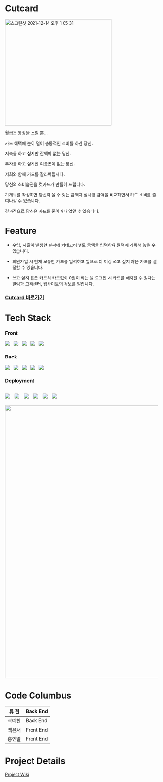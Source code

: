 # Cutcard
<img width="350" alt="스크린샷 2021-12-14 오후 1 05 31" src="https://user-images.githubusercontent.com/87600541/147310487-3abcd1ee-b20c-44d3-aef9-3af914577176.png">

월급은 통장을 스칠 뿐...

카드 혜택에 눈이 멀어 충동적인 소비를 하신 당신.

저축을 하고 싶지만 잔액이 없는 당신.

투자를 하고 싶지만 여윳돈이 없는 당신.

저희와 함께 카드를 잘라버립시다.

당신의 소비습관을 컷카드가 만들어 드립니다.

가계부를 작성하면 당신이 쓸 수 있는 금액과 실사용 금액을 비교하면서 카드 소비를 줄여나갈 수 있습니다.

결과적으로 당신은 카드를 줄이거나 없앨 수 있습니다.


# Feature

- 수입, 지출이 발생한 날짜에 카테고리 별로 금액을 입력하여 달력에 기록해 놓을 수 있습니다.

- 회원가입 시 현재 보유한 카드를 입력하고 앞으로 더 이상 쓰고 싶지 않은 카드를 설정할 수 있습니다.

- 쓰고 싶지 않은 카드의 카드값이 0원이 되는 날 로그인 시 카드를 해지할 수 있다는 알림과 고객센터, 웹사이트의 정보를 알립니다.

### [Cutcard 바로가기](https://cutcard.cf)


# Tech Stack
### Front
<img src="https://img.shields.io/badge/JavaScript-gray?style=flat-square&logo=JavaScript&logoColor=F7DF1E"/></a> &nbsp;
<img src="https://img.shields.io/badge/React-gray?style=flat-square&logo=React&logoColor=61DBFB"/></a> &nbsp;
<img src="https://img.shields.io/badge/React-Router-gray?style=flat-square&logo=React-Router&logoColor=#CA4245"/></a> &nbsp;
<img src="https://img.shields.io/badge/Axios-gray?style=flat-square&logo=Axios&logoColor=white"/></a> &nbsp;
<img src="https://img.shields.io/badge/Styled-Components-gray?style=flat-square&logo=Styled-Components&logoColor=DB7093"/></a>


### Back
<img src="https://img.shields.io/badge/Node.js-lightgray?style=flat-square&logo=Node.js&logoColor=#339933"/></a> &nbsp;
<img src="https://img.shields.io/badge/Express-lightgray?style=flat-square&logo=Express&logoColor=#000000"/></a> &nbsp;
<img src="https://img.shields.io/badge/MySQL-lightgray?style=flat-square&logo=MySQL&logoColor=#4479A1"/></a> &nbsp;
<img src="https://img.shields.io/badge/Sequelize-lightgray?style=flat-square&logo=Sequelize&logoColor=#52B0E7"/></a> &nbsp;
<img src="https://img.shields.io/badge/JWT-lightgray?style=flat-square&logo=JSON Web Tokens&logoColor=#000000"/></a> &nbsp;

### Deployment
<img src="https://img.shields.io/badge/S3-gray?style=flat-square&logo=Amazon AWS&logoColor=##232F3E"/></a> &nbsp;
<img src="https://img.shields.io/badge/EC2-gray?style=flat-square&logo=Amazon AWS&logoColor=#232F3E"/></a> &nbsp;
<img src="https://img.shields.io/badge/RDS-gray?style=flat-square&logo=Amazon AWS&logoColor=#232F3E"/></a> &nbsp;
<img src="https://img.shields.io/badge/Route 53-gray?style=flat-square&logo=Amazon AWS&logoColor=#232F3E"/></a> &nbsp;
<img src="https://img.shields.io/badge/CloudFront-gray?style=flat-square&logo=Amazon AWS&logoColor=#232F3E"/></a> &nbsp;
<img src="https://img.shields.io/badge/Load Balancer-gray?style=flat-square&logo=Amazon AWS&logoColor=#232F3E"/></a> &nbsp;
---
<img src="https://user-images.githubusercontent.com/85062881/147306795-7ffad51b-c2c6-48c3-9697-b0c0efa8b059.png" width='900'>

# Code Columbus

|류  현|Back End|
|-----|--------|
|곽예찬|Back End|
|백윤서|Front End|
|홍인열|Front End|

# Project Details
[Project Wiki](https://github.com/codestates/Cutcard/wiki)
